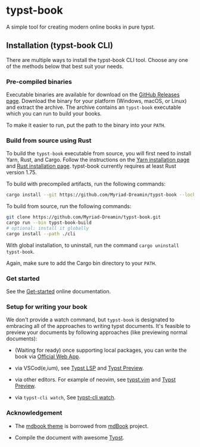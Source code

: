 # typst-book

A simple tool for creating modern online books in pure typst.

## Installation (typst-book CLI)

There are multiple ways to install the typst-book CLI tool.
Choose any one of the methods below that best suit your needs.

### Pre-compiled binaries

Executable binaries are available for download on the [GitHub Releases page](https://github.com/Myriad-Dreamin/typst-book/releases).
Download the binary for your platform (Windows, macOS, or Linux) and extract the archive.
The archive contains an `typst-book` executable which you can run to build your books.

To make it easier to run, put the path to the binary into your `PATH`.

### Build from source using Rust

To build the `typst-book` executable from source, you will first need to install Yarn, Rust, and Cargo.
Follow the instructions on the [Yarn installation page](https://classic.yarnpkg.com/en/docs/install) and [Rust installation page](https://www.rust-lang.org/tools/install).
typst-book currently requires at least Rust version 1.75.

To build with precompiled artifacts, run the following commands:

```sh
cargo install --git https://github.com/Myriad-Dreamin/typst-book --locked typst-book-cli
```

To build from source, run the following commands:

```sh
git clone https://github.com/Myriad-Dreamin/typst-book.git
cargo run --bin typst-book-build
# optional: install it globally
cargo install --path ./cli
```

With global installation, to uninstall, run the command `cargo uninstall typst-book`.

Again, make sure to add the Cargo bin directory to your `PATH`.

### Get started

See the [Get-started](https://myriad-dreamin.github.io/typst-book/guide/get-started.html) online documentation.

### Setup for writing your book

We don't provide a watch command, but `typst-book` is designated to embracing all of the approaches to writing typst documents. It's feasible to preview your documents by following approaches (like previewing normal documents):

- (Waiting for ready) once supporting local packages, you can write the book via [Official Web App](https://typst.app).

- via VSCod(e,ium), see [Typst LSP](https://marketplace.visualstudio.com/items?itemName=nvarner.typst-lsp) and [Typst Preview](https://marketplace.visualstudio.com/items?itemName=mgt19937.typst-preview).

- via other editors. For example of neovim, see [typst.vim](https://github.com/kaarmu/typst.vim) and [Typst Preview](https://github.com/Enter-tainer/typst-preview#use-without-vscode).

- via `typst-cli watch`, See [typst-cli watch](https://github.com/typst/typst#usage).

### Acknowledgement

- The [mdbook theme](./themes/mdbook/) is borrowed from [mdBook](https://github.com/rust-lang/mdBook/tree/master/src/theme) project.

- Compile the document with awesome [Typst](https://github.com/typst/typst).
